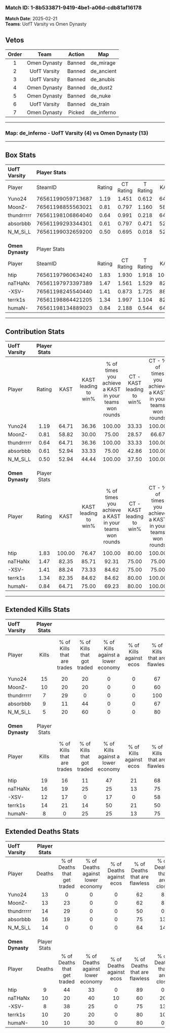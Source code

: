 ### Match ID: 1-8b533871-9419-4be1-a06d-cdb81af16178  
**Match Date**: 2025-02-21  
**Teams**: UofT Varsity vs Omen Dynasty  

## Vetos  

| Order | Team | Action | Map |
| :---: | :--: | :----: | --- |
| 1 | Omen Dynasty | Banned | de_mirage |
| 2 | UofT Varsity | Banned | de_ancient |
| 3 | UofT Varsity | Banned | de_anubis |
| 4 | Omen Dynasty | Banned | de_dust2 |
| 5 | Omen Dynasty | Banned | de_nuke |
| 6 | UofT Varsity | Banned | de_train |
| 7 | Omen Dynasty | Picked | de_inferno |

---  

### **Map**: de_inferno - UofT Varsity (4) vs Omen Dynasty (13)  
---  

## Box Stats  

| **UofT Varsity** | Player Stats      |        |           |          |        |       |       |         |        |      |     |
| :- | :- | :-: | :-: | :-: | :-: | :-: | :-: | :-: | :-: | :-: | :-: |
| Player           | SteamID           | Rating | CT Rating | T Rating |  KAST  |  ADR  | Kills | Assists | Deaths | K/D  | HS% |
| Yuno24           | 76561199059713687 |  1.19  |   1.451   |  0.612   | 64.71  | 90.5  |  15   |    2    |   13   | 1.15 | 26  |
| MoonZ-           | 76561198855563021 |  0.81  |   0.797   |  1.160   | 58.82  | 62.7  |  10   |    3    |   13   | 0.77 | 40  |
| thundrrrrr       | 76561198106864040 |  0.64  |   0.991   |  0.218   | 64.71  | 51.4  |   7   |    4    |   14   | 0.50 | 28  |
| absorbbb         | 76561199293344301 |  0.61  |   0.797   |  0.471   | 52.94  | 56.2  |   9   |    4    |   16   | 0.56 | 33  |
| N_M_Si_L         | 76561199032659200 |  0.50  |   0.695   |  0.018   | 52.94  | 58.1  |   5   |    8    |   14   | 0.36 | 100 |
|                  |                   |        |           |          |        |       |       |         |        |      |     |
|                  |                   |        |           |          |        |       |       |         |        |      |     |
|                  |                   |        |           |          |        |       |       |         |        |      |     |
| **Omen Dynasty** | Player Stats      |        |           |          |        |       |       |         |        |      |     |
| Player           | SteamID           | Rating | CT Rating | T Rating |  KAST  |  ADR  | Kills | Assists | Deaths | K/D  | HS% |
| htip             | 76561197960634240 |  1.83  |   1.930   |  1.918   | 100.00 | 104.1 |  19   |    3    |   9    | 2.11 | 73  |
| naTHaNx          | 76561197973397389 |  1.47  |   1.561   |  1.529   | 82.35  | 89.9  |  16   |    3    |   10   | 1.60 | 43  |
| -XSV-            | 76561198245540440 |  1.41  |   0.873   |  1.725   | 88.24  | 95.5  |  12   |    7    |   8    | 1.50 | 75  |
| terrk1s          | 76561198864421205 |  1.34  |   1.997   |  1.104   | 82.35  | 83.2  |  14   |    3    |   10   | 1.40 | 42  |
| humaN-           | 76561198134889023 |  0.84  |   2.188   |  0.544   | 64.71  | 60.8  |   8   |    4    |   10   | 0.80 | 75  |
---  

## Contribution Stats  

| **UofT Varsity** | Player Stats |        |                      |                                                        |                           |                                                             |                          |                                                            |
| :- | :-: | :-: | :-: | :-: | :-: | :-: | :-: | :-: |
| Player           |    Rating    |  KAST  | KAST leading to win% | % of times you achieve a KAST in your teams won rounds | CT - KAST leading to win% | CT - % of times you achieve a KAST in your teams won rounds | T - KAST leading to win% | T - % of times you achieve a KAST in your teams won rounds |
| Yuno24           |     1.19     | 64.71  |        36.36         |                         100.00                         |           33.33           |                           100.00                            |          50.00           |                           100.00                           |
| MoonZ-           |     0.81     | 58.82  |        30.00         |                         75.00                          |           28.57           |                            66.67                            |          33.33           |                           100.00                           |
| thundrrrrr       |     0.64     | 64.71  |        36.36         |                         100.00                         |           33.33           |                           100.00                            |          50.00           |                           100.00                           |
| absorbbb         |     0.61     | 52.94  |        33.33         |                         75.00                          |           42.86           |                           100.00                            |           0.00           |                            0.00                            |
| N_M_Si_L         |     0.50     | 52.94  |        44.44         |                         100.00                         |           37.50           |                           100.00                            |          100.00          |                           100.00                           |
|                  |              |        |                      |                                                        |                           |                                                             |                          |                                                            |
|                  |              |        |                      |                                                        |                           |                                                             |                          |                                                            |
|                  |              |        |                      |                                                        |                           |                                                             |                          |                                                            |
| **Omen Dynasty** | Player Stats |        |                      |                                                        |                           |                                                             |                          |                                                            |
| Player           |    Rating    |  KAST  | KAST leading to win% | % of times you achieve a KAST in your teams won rounds | CT - KAST leading to win% | CT - % of times you achieve a KAST in your teams won rounds | T - KAST leading to win% | T - % of times you achieve a KAST in your teams won rounds |
| htip             |     1.83     | 100.00 |        76.47         |                         100.00                         |           80.00           |                           100.00                            |          75.00           |                           100.00                           |
| naTHaNx          |     1.47     | 82.35  |        85.71         |                         92.31                          |           75.00           |                            75.00                            |          90.00           |                           100.00                           |
| -XSV-            |     1.41     | 88.24  |        73.33         |                         84.62                          |           75.00           |                            75.00                            |          72.73           |                           88.89                            |
| terrk1s          |     1.34     | 82.35  |        84.62         |                         84.62                          |           80.00           |                           100.00                            |          87.50           |                           77.78                            |
| humaN-           |     0.84     | 64.71  |        75.00         |                         69.23                          |           80.00           |                           100.00                            |          71.43           |                           55.56                            |
---  

## Extended Kills Stats  

| **UofT Varsity** | Player Stats |                            |                            |                                    |                         |                              |                                 |                                       |                    |           |
| :- | :-: | :-: | :-: | :-: | :-: | :-: | :-: | :-: | :-: | :-: |
| Player           |    Kills     | % of Kills that are trades | % of Kills that got traded | % of Kills against a lower economy | % of Kills against ecos | % of Kills that are flawless | % of Kills that are close duels | % of Kills that are assisted by flash | Pistol Round Kills | AWP Kills |
| Yuno24           |      15      |             20             |             20             |                 0                  |            0            |              67              |               13                |                   0                   |         8          |     0     |
| MoonZ-           |      10      |             20             |             20             |                 0                  |            0            |              60              |               10                |                  10                   |         0          |     2     |
| thundrrrrr       |      7       |             29             |             0              |                 0                  |            0            |             100              |                0                |                   0                   |         0          |     2     |
| absorbbb         |      9       |             11             |             44             |                 0                  |            0            |              67              |               11                |                  11                   |         0          |     2     |
| N_M_Si_L         |      5       |             20             |             60             |                 0                  |            0            |              80              |                0                |                   0                   |         0          |     0     |
|                  |              |                            |                            |                                    |                         |                              |                                 |                                       |                    |           |
|                  |              |                            |                            |                                    |                         |                              |                                 |                                       |                    |           |
|                  |              |                            |                            |                                    |                         |                              |                                 |                                       |                    |           |
| **Omen Dynasty** | Player Stats |                            |                            |                                    |                         |                              |                                 |                                       |                    |           |
| Player           |    Kills     | % of Kills that are trades | % of Kills that got traded | % of Kills against a lower economy | % of Kills against ecos | % of Kills that are flawless | % of Kills that are close duels | % of Kills that are assisted by flash | Pistol Round Kills | AWP Kills |
| htip             |      19      |             16             |             11             |                 47                 |           21            |              68              |                5                |                   0                   |         0          |     1     |
| naTHaNx          |      16      |             19             |             25             |                 25                 |           13            |              75              |                6                |                   0                   |         4          |     2     |
| -XSV-            |      12      |             17             |             0              |                 17                 |            0            |              58              |               17                |                   0                   |         0          |     3     |
| terrk1s          |      14      |             21             |             14             |                 50                 |           21            |              50              |                7                |                   0                   |         0          |     1     |
| humaN-           |      8       |             0              |             25             |                 25                 |           13            |              75              |               13                |                   0                   |         0          |     3     |
## Extended Deaths Stats  

| **UofT Varsity** | Player Stats |                             |                                   |                          |                               |                            |                           |               |
| :- | :-: | :-: | :-: | :-: | :-: | :-: | :-: | :-: |
| Player           |    Deaths    | % of Deaths that get traded | % of Deaths against lower economy | % of Deaths against ecos | % of Deaths that are flawless | % of Deaths that are close | % of Deaths while blinded | Deaths to AWP |
| Yuno24           |      13      |              0              |                 0                 |            0             |              62               |             8              |             0             |       1       |
| MoonZ-           |      13      |             23              |                 0                 |            0             |              62               |             8              |             0             |       0       |
| thundrrrrr       |      14      |             29              |                 0                 |            0             |              50               |             0              |             0             |       1       |
| absorbbb         |      16      |             19              |                 0                 |            0             |              75               |             13             |             0             |       1       |
| N_M_Si_L         |      14      |              0              |                 0                 |            0             |              64               |             14             |             0             |       1       |
|                  |              |                             |                                   |                          |                               |                            |                           |               |
|                  |              |                             |                                   |                          |                               |                            |                           |               |
|                  |              |                             |                                   |                          |                               |                            |                           |               |
| **Omen Dynasty** | Player Stats |                             |                                   |                          |                               |                            |                           |               |
| Player           |    Deaths    | % of Deaths that get traded | % of Deaths against lower economy | % of Deaths against ecos | % of Deaths that are flawless | % of Deaths that are close | % of Deaths while blinded | Deaths to AWP |
| htip             |      9       |             44              |                33                 |            0             |              89               |             0              |             0             |       0       |
| naTHaNx          |      10      |             20              |                40                 |            10            |              60               |             20             |             0             |       3       |
| -XSV-            |      8       |             38              |                25                 |            0             |              75               |             13             |             0             |       1       |
| terrk1s          |      10      |             20              |                20                 |            0             |              80               |             10             |            20             |       2       |
| humaN-           |      10      |             10              |                30                 |            0             |              80               |             0              |             0             |       2       |
